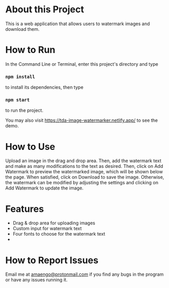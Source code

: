 # About this Project

This is a web application that allows users to watermark images and download them. 

# How to Run

In the Command Line or Terminal, enter this project's directory and type 

### `npm install`

to install its dependencies, then type

### `npm start`

to run the project. 

You may also visit https://tda-image-watermarker.netlify.app/ to see the demo. 

# How to Use

Upload an image in the drag and drop area. Then, add the watermark text and make as many modifications to the text as desired. Then, click on Add Watermark to preview the watermarked image, which will be shown below the page. When satisfied, click on Download to save the image. Otherwise, the watermark can be modified by adjusting the settings and clicking on Add Watermark to update the image. 

# Features

* Drag & drop area for uploading images
* Custom input for watermark text
* Four fonts to choose for the watermark text
* 

# How to Report Issues

Email me at amaengo@protonmail.com if you find any bugs in the program or have any issues running it. 
